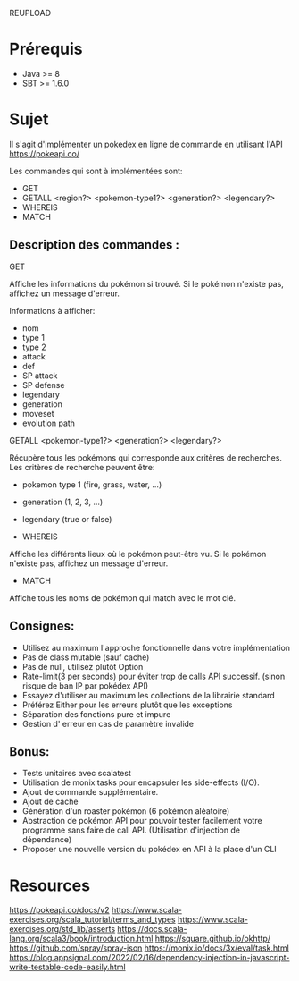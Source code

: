 REUPLOAD

# Prérequis

- Java >= 8
- SBT >= 1.6.0

# Sujet

Il s'agit d'implémenter un pokedex en ligne de commande en utilisant l'API https://pokeapi.co/

Les commandes qui sont à implémentées sont:

- GET <pokemon-name>
- GETALL <region?> <pokemon-type1?> <generation?> <legendary?>
- WHEREIS <pokemon-name>
- MATCH <pokemon-name>

## Description des commandes :

GET <pokemon-name>

Affiche les informations du pokémon si trouvé.
Si le pokémon n'existe pas, affichez un message d'erreur.

Informations à afficher:

- nom
- type 1
- type 2
- attack
- def
- SP attack
- SP defense
- legendary
- generation
- moveset
- evolution path

GETALL <pokemon-type1?> <generation?> <legendary?>

Récupère tous les pokémons qui corresponde aux critères de recherches.
Les critères de recherche peuvent être:

- pokemon type 1 (fire, grass, water, ...)
- generation (1, 2, 3, ...)
- legendary (true or false)

- WHEREIS <pokemon-name>

Affiche les différents lieux où le pokémon peut-être vu.
Si le pokémon n'existe pas, affichez un message d'erreur.

- MATCH <keyword>

Affiche tous les noms de pokémon qui match avec le mot clé.

## Consignes:

- Utilisez au maximum l'approche fonctionnelle dans votre implémentation
- Pas de class mutable (sauf cache)
- Pas de null, utilisez plutôt Option
- Rate-limit(3 per seconds) pour éviter trop de calls API successif. (sinon risque de ban IP par pokédex API)
- Essayez d'utiliser au maximum les collections de la librairie standard
- Préférez Either pour les erreurs plutôt que les exceptions
- Séparation des fonctions pure et impure
- Gestion d' erreur en cas de paramètre invalide

## Bonus:

- Tests unitaires avec scalatest
- Utilisation de monix tasks pour encapsuler les side-effects (I/O).
- Ajout de commande supplémentaire.
- Ajout de cache
- Génération d'un roaster pokémon (6 pokémon aléatoire)
- Abstraction de pokémon API pour pouvoir tester facilement votre programme sans faire de call API. (Utilisation d'injection de dépendance)
- Proposer une nouvelle version du pokédex en API à la place d'un CLI


# Resources

https://pokeapi.co/docs/v2
https://www.scala-exercises.org/scala_tutorial/terms_and_types
https://www.scala-exercises.org/std_lib/asserts
https://docs.scala-lang.org/scala3/book/introduction.html
https://square.github.io/okhttp/
https://github.com/spray/spray-json
https://monix.io/docs/3x/eval/task.html
https://blog.appsignal.com/2022/02/16/dependency-injection-in-javascript-write-testable-code-easily.html


